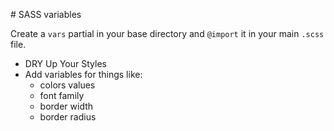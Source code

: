 # SASS variables

Create a `vars` partial in your base directory and `@import` it in your main `.scss` file.

- DRY Up Your Styles
- Add variables for things like:
    + colors values
    + font family
    + border width
    + border radius